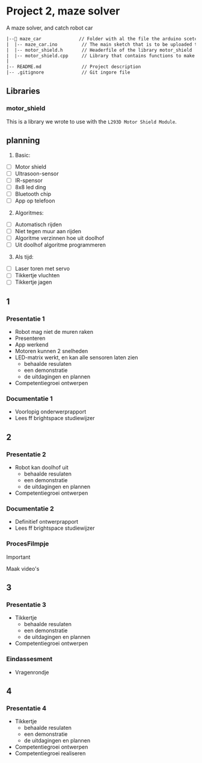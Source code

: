 # Project 2, maze solver

A maze solver, and catch robot car

```txt
|--📂 maze_car              // Folder with al the file the arduino scetch uses
|  |-- maze_car.ino         // The main sketch that is to be uploaded to the microcontroller
|  |-- motor_shield.h       // Headerfile of the library motor_shield
|  |-- motor_shield.cpp     // Library that contains functions to make the motor shield work
|
|-- README.md               // Project description
|-- .gitignore              // Git ingore file
```

## Libraries

### motor_shield

This is a library we wrote to use with the `L293D Motor Shield Module`.

## planning

1. Basic:
 - [ ] Motor shield
 - [ ] Ultrasoon-sensor
 - [ ] IR-spensor
 - [ ] 8x8 led ding
 - [ ] Bluetooth chip
 - [ ] App op telefoon

2. Algoritmes:
 - [ ] Automatisch rijden
 - [ ] Niet tegen muur aan rijden
 - [ ] Algoritme verzinnen hoe uit doolhof
 - [ ] Uit doolhof algoritme programmeren

3. Als tijd:
 - [ ] Laser toren met servo
 - [ ] Tikkertje vluchten
 - [ ] Tikkertje jagen

## 1

### Presentatie 1

- Robot mag niet de muren raken
- Presenteren
- App werkend
- Motoren kunnen 2 snelheden
- LED-matrix werkt, en kan alle sensoren laten zien
    - behaalde resulaten
    - een demonstratie
    - de uitdagingen en plannen
- Competentiegroei ontwerpen

### Documentatie 1

- Voorlopig onderwerprapport
- Lees ff brightspace studiewijzer

## 2

### Presentatie 2

- Robot kan doolhof uit
    - behaalde resulaten
    - een demonstratie
    - de uitdagingen en plannen
- Competentiegroei ontwerpen

### Documentatie 2

- Definitief ontwerprapport
- Lees ff brightspace studiewijzer

### ProcesFilmpje

> [!IMPORTANT]
> Maak video's

## 3

### Presentatie 3

- Tikkertje
    - behaalde resulaten
    - een demonstratie
    - de uitdagingen en plannen
- Competentiegroei ontwerpen

### Eindassesment

- Vragenrondje

## 4

### Presentatie 4

- Tikkertje
    - behaalde resulaten
    - een demonstratie
    - de uitdagingen en plannen
- Competentiegroei ontwerpen
- Competentiegroei realiseren
